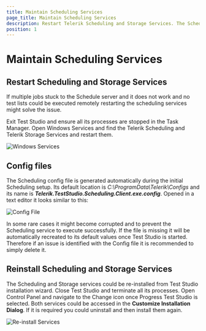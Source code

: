 ```yaml
---
title: Maintain Scheduling Services
page_title: Maintain Scheduling Services
description: Restart Telerik Scheduling and Storage Services. The Scheduling setup is stuck or hanged and no scheduled tests or test lists can be executed. 
position: 1
---
```


# Maintain Scheduling Services

## Restart Scheduling and Storage Services

If multiple jobs stuck to the Schedule server and it does not work and no test lists could be executed remotely restarting the scheduling services might solve the issue. 

Exit Test Studio and ensure all its processes are stopped in the Task Manager. Open Windows Services and find the Telerik Scheduling and Telerik Storage Services and restart them. 

![Windows Services][1]

## Config files

The Scheduling config file is generated automatically during the initial Scheduling setup. Its default location is *C:\ProgramData\Telerik\Configs* and its name is ***Telerik.TestStudio.Scheduling.Client.exe.config***. Opened in a text editor it looks similar to this: 

![Config File][2]

In some rare cases it might become corrupted and to prevent the Scheduling service to execute successfully. If the file is missing it will be automatically recreated to its default values once Test Studio is started. Therefore if an issue is identified with the Config file it is recommended to simply delete it. 

## Reinstall Scheduling and Storage Services

The Scheduling and Storage services could be re-installed from Test Studio installation wizard. Close Test Studio and terminate all its processes. Open Control Panel and navigate to the Change icon once Progress Test Studio is selected. Both services could be accessed in the **Customize Installation Dialog**. If it is required you could uninstall and then install them again. 

![Re-install Services][3]


[1]: /img/knowledge-base/scheduling-kb/maintain-scheduling-services/Services_fig1.jpg
[2]: /img/knowledge-base/scheduling-kb/maintain-scheduling-services/ConfigFile_fig2.png
[3]: /img/knowledge-base/scheduling-kb/maintain-scheduling-services/fig3.png
